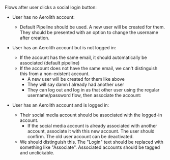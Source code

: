 Flows after user clicks a social login button:

- User has no Aerolith account:
    + Default Pipeline should be used. A new user will be created for them. They should be presented with an option to change the username after creation.

- User has an Aerolith account but is not logged in:
    + If the account has the same email, it should automatically be associated (default pipeline)
    + If the account does not have the same email, we can't distinguish this from a non-existent account.
        * A new user will be created for them like above
        * They will say damn I already had another user
        * They can log out and log in as that other user using the regular username/password flow, then associate the account:

- User has an Aerolith account and is logged in:
    + Their social media account should be associated with the logged-in account. 
        * If the social media account is already associated with another account, associate it with this new account. The user should confirm. The old user account can be deactivated.
    + We should distinguish this. The "Login" text should be replaced with something like "Associate". Associated accounts should be tagged and unclickable.